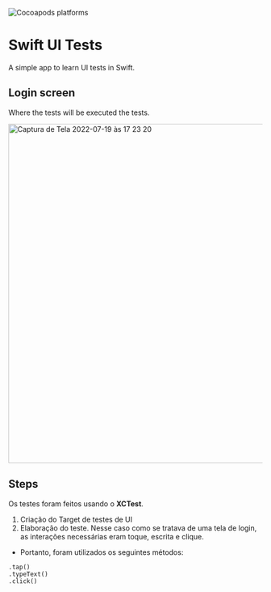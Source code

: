 ![Cocoapods platforms](https://img.shields.io/cocoapods/p/SnapKit?color=forrest&label=Plataform&logoColor=red&style=plastic)
# Swift UI Tests
A simple app to learn UI tests in Swift.

## Login screen 
Where the tests will be executed the tests.

<img width="671" alt="Captura de Tela 2022-07-19 às 17 23 20" src="https://user-images.githubusercontent.com/50143403/179841466-14cc4e0e-8067-4adb-a4e0-0a5c56f2658a.png">

## Steps
Os testes foram feitos usando o **XCTest**.
1. Criação do Target de testes de UI
2. Elaboração do teste. Nesse caso como se tratava de uma tela de login, as interações necessárias eram toque, escrita e clique.
- Portanto, foram utilizados os seguintes métodos:
```
.tap()
.typeText()
.click()
```
